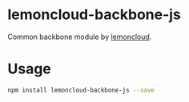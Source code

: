 # lemoncloud-backbone-js

Common backbone module by [lemoncloud](https://lemoncloud.io).

# Usage

```bash
npm install lemoncloud-backbone-js --save
```

